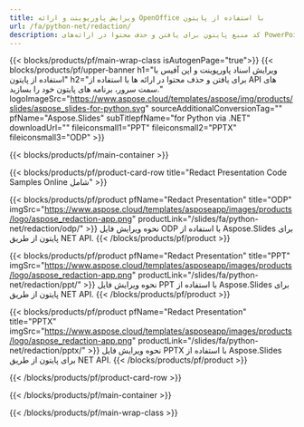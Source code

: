 ```yaml
---
title: ویرایش پاورپوینت و ارائه OpenOffice با استفاده از پایتون
url: /fa/python-net/redaction/
description: کد منبع پایتون برای یافتن و حذف محتوا در ارائه‌های PowerPoint و OpenOffice™
---
```


{{< blocks/products/pf/main-wrap-class isAutogenPage="true">}}
{{< blocks/products/pf/upper-banner h1="ویرایش اسناد پاورپوینت و اپن آفیس با استفاده از پایتون" h2="برای یافتن و حذف محتوا در ارائه ها با استفاده از API های سمت سرور، برنامه های پایتون خود را بسازید." logoImageSrc="https://www.aspose.cloud/templates/aspose/img/products/slides/aspose_slides-for-python.svg" sourceAdditionalConversionTag="" pfName="Aspose.Slides" subTitlepfName="for Python via .NET" downloadUrl="" fileiconsmall1="PPT" fileiconsmall2="PPTX" fileiconsmall3="ODP" >}}

{{< blocks/products/pf/main-container >}}

{{< blocks/products/pf/product-card-row title="Redact Presentation Code Samples Online شامل" >}}

{{< blocks/products/pf/product pfName="Redact Presentation" title="ODP" imgSrc="https://www.aspose.cloud/templates/asposeapp/images/products/logo/aspose_redaction-app.png" productLink="/slides/fa/python-net/redaction/odp/" >}}
نحوه ویرایش فایل ODP با استفاده از Aspose.Slides برای پایتون از طریق NET API.
{{< /blocks/products/pf/product >}}

{{< blocks/products/pf/product pfName="Redact Presentation" title="PPT" imgSrc="https://www.aspose.cloud/templates/asposeapp/images/products/logo/aspose_redaction-app.png" productLink="/slides/fa/python-net/redaction/ppt/" >}}
نحوه ویرایش فایل PPT با استفاده از Aspose.Slides برای پایتون از طریق NET API.
{{< /blocks/products/pf/product >}}

{{< blocks/products/pf/product pfName="Redact Presentation" title="PPTX" imgSrc="https://www.aspose.cloud/templates/asposeapp/images/products/logo/aspose_redaction-app.png" productLink="/slides/fa/python-net/redaction/pptx/" >}}
نحوه ویرایش فایل PPTX با استفاده از Aspose.Slides برای پایتون از طریق NET API.
{{< /blocks/products/pf/product >}}



{{< /blocks/products/pf/product-card-row >}}

{{< /blocks/products/pf/main-container >}}
    
{{< /blocks/products/pf/main-wrap-class >}}
